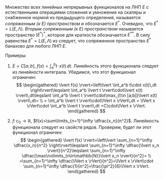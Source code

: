 Множество всех линейных непрерывных функционалов на ЛНП $E$ с естественными операциями сложения и умножения на скаляры и снабженное нормой из предыдущего определения, называется *сопряженным *(*к $E$*)* пространством* и обозначается $E^\ast$. Очевидно, что $E^\ast = L(E,\Lambda)$. 
*Вторым сопряженным *(*к $E$*)* пространством* называется пространство $(E^\ast)^\ast$, которое для краткости обозначается $E^{\ast\ast}$. 
В силу равенства $E^\ast = L(E,\Lambda)$ из следует, что сопряженное пространство $E^\ast$ банахово для любого ЛНП $E$.

Примеры:

1)  $E=C[a;b]$, $f(x)=\int_a^b t\!\cdot\!x(t)\,dt$. Линейность этого функционала следует из линейности интеграла. Убедимся, что этот функционал ограничен: 
	$$
   \begin{gathered}
    \lvert f(x) \rvert=\left\lvert \int_a^b t\cdot x(t)\,dt \right\rvert\leqslant
    \int_a^b \lvert t \rvert\cdot\lvert x(t) \rvert\,dt\leqslant
    \int_a^b \lvert t \rvert\cdot\max_{t\in [a;b]}\lvert x(t) \rvert\,dt=
    \\
    = \int_a^b \lvert t \rvert\cdot\lVert x \rVert\,dt = \lVert x \rVert\cdot \int_a^b \lvert t \rvert\,dt =C\cdot\lVert x \rVert.
    \end{gathered}
    $$

2)  $f\colon c_0\to \mathbb{R}$, $f(x)=\sum\limits_{n=1}^\infty \dfrac{x_n}{n^2}$. Линейность  функционала следует из свойств рядов. 
	Проверим, будет ли этот    функционал ограничен: 
	$$
	\begin{gathered}
    \lvert f(x) \rvert=\left\lvert \sum_{n=1}^\infty \dfrac{x_n}{n^2} \right\rvert\leqslant
    \sum_{n=1}^\infty \dfrac{\lvert x_n \rvert}{n^2}\leqslant
    \sum_{n=1}^\infty \dfrac{\max\nolimits_{n\in\mathbb{N}}\lvert x_n \rvert}{n^2}=
    \\
    =\sum_{n=1}^\infty \dfrac{\lVert x \rVert}{n^2}=\lVert x \rVert\cdot
    \sum_{n=1}^\infty \dfrac{1}{n^2}=\frac{\pi^2}{6}\lVert x \rVert.
    \end{gathered}
    $$

